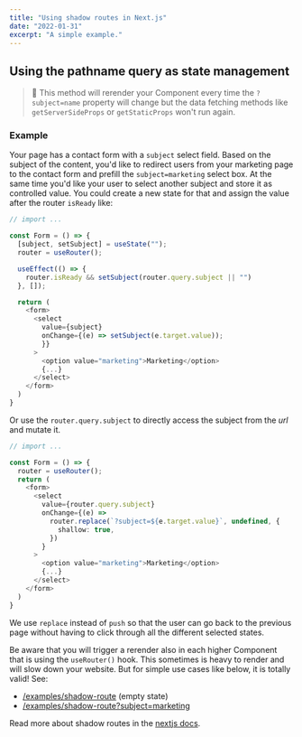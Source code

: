 ```yaml
---
title: "Using shadow routes in Next.js"
date: "2022-01-31"
excerpt: "A simple example."
---
```


## Using the pathname query as state management

> 🚨 This method will rerender your Component every time the `?subject=name` property will change but the data fetching methods like `getServerSideProps` or `getStaticProps` won't run again.

### Example

Your page has a contact form with a `subject` select field. Based on the subject of the content, you'd like to redirect users from your marketing page to the contact form and prefill the `subject=marketing` select box. At the same time you'd like your user to select another subject and store it as controlled value. You could create a new state for that and assign the value after the router `isReady` like:

```ts
// import ...

const Form = () => {
  [subject, setSubject] = useState("");
  router = useRouter();

  useEffect(() => {
    router.isReady && setSubject(router.query.subject || "")
  }, []);

  return (
    <form>
      <select
        value={subject}
        onChange={(e) => setSubject(e.target.value));
        }}
      >
        <option value="marketing">Marketing</option>
        {...}
      </select>
    </form>
  )
}

```

Or use the `router.query.subject` to directly access the subject from the _url_ and mutate it.

```ts
// import ...

const Form = () => {
  router = useRouter();
  return (
    <form>
      <select
        value={router.query.subject}
        onChange={(e) =>
          router.replace(`?subject=${e.target.value}`, undefined, {
            shallow: true,
          })
        }
      >
        <option value="marketing">Marketing</option>
        {...}
      </select>
    </form>
  )
}

```

We use `replace` instead of `push` so that the user can go back to the previous page without having to click through all the different selected states.

Be aware that you will trigger a rerender also in each higher Component that is using the `useRouter()` hook. This sometimes is heavy to render and will slow down your website. But for simple use cases like below, it is totally valid! See:

- [/examples/shadow-route](https://mxkaske.dev/examples/shadow-route) (empty state)
- [/examples/shadow-route?subject=marketing](https://mxkaske.dev/examples/shadow-route?subject=marketing)

Read more about shadow routes in the [nextjs docs](https://nextjs.org/docs/routing/shallow-routing).
